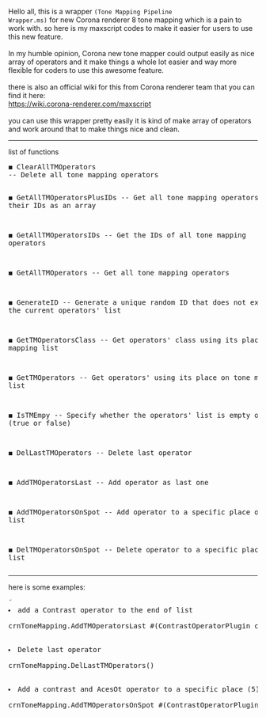 Hello all,
this is a wrapper <code>(Tone Mapping Pipeline Wrapper.ms)</code> for new Corona renderer 8 tone mapping which is a pain to work with. so here is my maxscript codes to make it easier for users to use this new feature.
<br><br>
In my humble opinion, Corona new tone mapper could output easily as nice array of operators and it make things a whole lot easier and way more flexible for coders to use this awesome feature.
<br><br>
there is also an official wiki for this from Corona renderer team that you can find it here:
<br> https://wiki.corona-renderer.com/maxscript
<br><br>
you can use this wrapper pretty easily it is kind of make array of operators and work around that to make things nice and clean.
<hr>
list of functions
<br>
<pre>
◼ ClearAllTMOperators
-- Delete all tone mapping operators

◼ GetAllTMOperatorsPlusIDs
-- Get all tone mapping operators and their IDs as an array

◼ GetAllTMOperatorsIDs
-- Get the IDs of all tone mapping operators

◼ GetAllTMOperators
-- Get all tone mapping operators

◼ GenerateID
-- Generate a unique random ID that does not exist in the current operators' list

◼ GetTMOperatorsClass
-- Get operators' class using its place on tone mapping list

◼ GetTMOperators
-- Get operators' using its place on tone mapping list

◼ IsTMEmpy
-- Specify whether the operators' list is empty or not (true or false)

◼ DelLastTMOperators
-- Delete last operator

◼ AddTMOperatorsLast
-- Add operator as last one

◼ AddTMOperatorsOnSpot
-- Add operator to a specific place on the list

◼ DelTMOperatorsOnSpot
-- Delete operator to a specific place on the list
</pre>
<hr>
here is some examples:
<br>
<pre>
َ<li>add a Contrast operator to the end of list</li>
crnToneMapping.AddTMOperatorsLast #(ContrastOperatorPlugin colorMappingOperator_contrast:2.00)
<br>
<li>Delete last operator</li>
crnToneMapping.DelLastTMOperators()
<br>
<li>Add a contrast and AcesOt operator to a specific place (5) on the list and also change their parameters</li>
crnToneMapping.AddTMOperatorsOnSpot #(ContrastOperatorPlugin colorMappingOperator_contrast:0.6, AcesOtOperatorPlugin colorMappingOperator_opacity:0.4) id:5
</pre>
